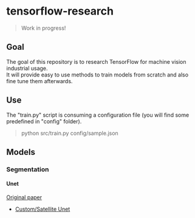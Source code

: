 # tensorflow-research

> Work in progress!

## Goal

The goal of this repository is to research TensorFlow for machine vision industrial usage. <br/>
It will provide easy to use methods to train models from scratch and also fine tune them afterwards.

## Use

The "train.py" script is consuming a configuration file (you will find some predefined in "config" folder).

> python src/train.py config/sample.json

## Models
### Segmentation
#### Unet
[Original paper](https://arxiv.org/pdf/1505.04597.pdf)
- [Custom/Satellite Unet](https://github.com/karolzak/keras-unet)
